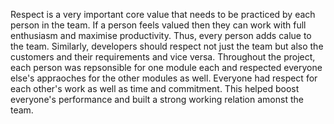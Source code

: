 Respect is a very important core value that needs to be practiced by each person in the team.
If a person feels valued then they can work with full enthusiasm and maximise productivity. Thus, every person adds calue to the team. 
Similarly, developers should respect not just the team but also the customers and their requirements and vice versa.
Throughout the project, each person was repsonsible for one module each and respected everyone else's appraoches for the other modules as well.
Everyone had respect for each other's work as well as time and commitment.
This helped boost everyone's performance and built a strong working relation amonst the team.
